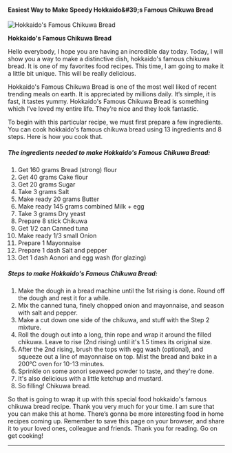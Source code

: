            

#### Easiest Way to Make Speedy Hokkaido&amp;#39;s Famous Chikuwa Bread

![Hokkaido's Famous Chikuwa Bread](https://img-global.cpcdn.com/recipes/5650287709650944/751x532cq70/hokkaidos-famous-chikuwa-bread-recipe-main-photo.jpg)

**Hokkaido's Famous Chikuwa Bread**

Hello everybody, I hope you are having an incredible day today. Today, I will show you a way to make a distinctive dish, hokkaido's famous chikuwa bread. It is one of my favorites food recipes. This time, I am going to make it a little bit unique. This will be really delicious.

Hokkaido's Famous Chikuwa Bread is one of the most well liked of recent trending meals on earth. It is appreciated by millions daily. It’s simple, it is fast, it tastes yummy. Hokkaido's Famous Chikuwa Bread is something which I’ve loved my entire life. They’re nice and they look fantastic.

To begin with this particular recipe, we must first prepare a few ingredients. You can cook hokkaido's famous chikuwa bread using 13 ingredients and 8 steps. Here is how you cook that.

##### The ingredients needed to make Hokkaido's Famous Chikuwa Bread:

1.  Get 160 grams Bread (strong) flour
2.  Get 40 grams Cake flour
3.  Get 20 grams Sugar
4.  Take 3 grams Salt
5.  Make ready 20 grams Butter
6.  Make ready 145 grams combined Milk + egg
7.  Take 3 grams Dry yeast
8.  Prepare 8 stick Chikuwa
9.  Get 1/2 can Canned tuna
10.  Make ready 1/3 small Onion
11.  Prepare 1 Mayonnaise
12.  Prepare 1 dash Salt and pepper
13.  Get 1 dash Aonori and egg wash (for glazing)

##### Steps to make Hokkaido's Famous Chikuwa Bread:

1.  Make the dough in a bread machine until the 1st rising is done. Round off the dough and rest it for a while.
2.  Mix the canned tuna, finely chopped onion and mayonnaise, and season with salt and pepper.
3.  Make a cut down one side of the chikuwa, and stuff with the Step 2 mixture.
4.  Roll the dough out into a long, thin rope and wrap it around the filled chikuwa. Leave to rise (2nd rising) until it's 1.5 times its original size.
5.  After the 2nd rising, brush the tops with egg wash (optional), and squeeze out a line of mayonnaise on top. Mist the bread and bake in a 200°C oven for 10-13 minutes.
6.  Sprinkle on some aonori seaweed powder to taste, and they're done.
7.  It's also delicious with a little ketchup and mustard.
8.  So filling! Chikuwa bread.

So that is going to wrap it up with this special food hokkaido's famous chikuwa bread recipe. Thank you very much for your time. I am sure that you can make this at home. There’s gonna be more interesting food in home recipes coming up. Remember to save this page on your browser, and share it to your loved ones, colleague and friends. Thank you for reading. Go on get cooking!

* * *